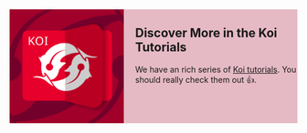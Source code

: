 
<div style="background: #A1002B44; overflow: auto">
  <img src="./assets/koi.svg" width="200px"  style="padding-right: 20px; float: left">

  <h2> Discover More in the Koi Tutorials </h2>

  We have an rich series of [Koi tutorials](xref:Tut.Koi.Home). You should really check them out 👍.

</div>
